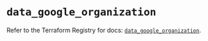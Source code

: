 # `data_google_organization`

Refer to the Terraform Registry for docs: [`data_google_organization`](https://registry.terraform.io/providers/hashicorp/google/6.10.0/docs/data-sources/organization).
